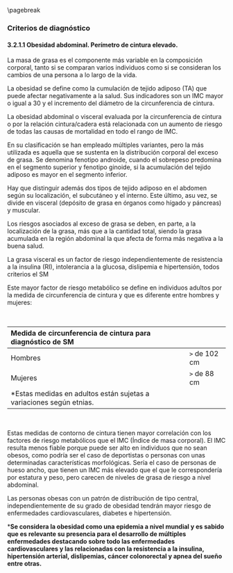 \pagebreak

### Criterios de diagnóstico

#### 3.2.1.1 Obesidad abdominal. Perímetro de cintura elevado.

La masa de grasa es el componente más variable en la composición corporal, tanto si se comparan varios individuos como si se consideran los cambios de una persona a lo largo de la vida. 

La obesidad se define como la cumulación de tejido adiposo (TA) que puede afectar negativamente a la salud. Sus indicadores son un IMC mayor o igual a 30 y el incremento del diámetro de la circunferencia de cintura. 

La obesidad abdominal o visceral evaluada por la circunferencia de cintura o por la relación cintura/cadera está relacionada con un aumento de riesgo de todas las causas de mortalidad en todo el rango de IMC. 

En su clasificación se han empleado múltiples variantes, pero la más utilizada es aquella que se sustenta en la distribución corporal del exceso de grasa. Se denomina fenotipo androide, cuando el sobrepeso predomina en el segmento superior y fenotipo ginoide, si la acumulación del tejido adiposo es mayor en el segmento inferior. 

Hay que distinguir además dos tipos de tejido adiposo en el abdomen según su localización, el subcutáneo y el interno. Este último, asu vez, se divide en visceral (depósito de grasa en órganos como hígado y páncreas) y muscular. 

Los riesgos asociados al exceso de grasa se deben, en parte, a la localización de la grasa, más que a la cantidad total, siendo la grasa acumulada en la región abdominal la que afecta de forma más negativa a la buena salud. 

La grasa visceral es un factor de riesgo independientemente de resistencia a la insulina (RI), intolerancia a la glucosa, dislipemia e hipertensión, todos criterios el SM 

Este mayor factor de riesgo metabólico se define en individuos adultos por la medida de circunferencia de cintura y que es diferente entre hombres y mujeres: 

&nbsp;

| Medida de circunferencia de cintura para diagnóstico de SM ||
|:-|:-|
| Hombres | `>` de 102 cm |
| Mujeres | `>` de 88 cm |
| *Estas medidas en adultos están sujetas a variaciones según etnias. ||

&nbsp;

Estas medidas de contorno de cintura tienen mayor correlación con los factores de riesgo metabólicos que el IMC (Índice de masa corporal). El IMC resulta menos fiable porque puede ser alto en individuos que no sean obesos, como podría ser el caso de deportistas o personas con unas determinadas características morfológicas. Sería el caso de personas de hueso ancho, que tienen un IMC más elevado que el que le correspondería por estatura y peso, pero carecen de niveles de grasa de riesgo a nivel abdominal. 

Las personas obesas con un patrón de distribución de tipo central, independientemente de su grado de obesidad tendrán mayor riesgo de enfermedades cardiovasculares, diabetes e hipertensión. 

*****Se considera la obesidad como una epidemia a nivel mundial y es sabido que es relevante su presencia para el desarrollo de múltiples enfermedades destacando sobre todo las enfermedades cardiovasculares y las relacionadas con la resistencia a la insulina, hipertensión arterial, dislipemias, cáncer colonorectal y apnea del sueño entre otras.**** 
